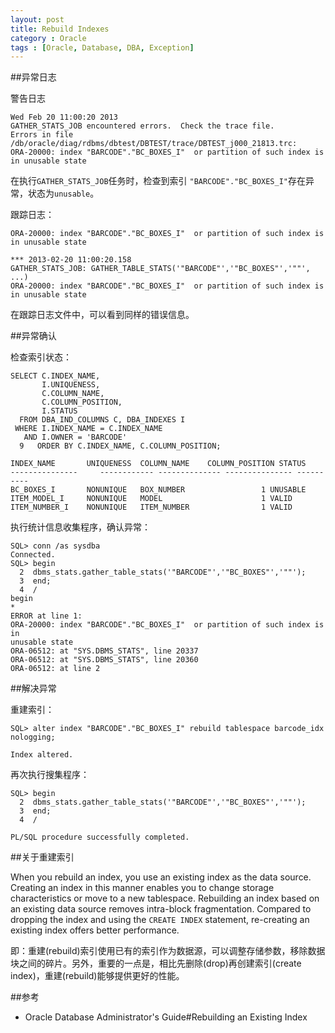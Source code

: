 ```yaml
---
layout: post
title: Rebuild Indexes
category : Oracle
tags : [Oracle, Database, DBA, Exception]
---
```


##异常日志

警告日志

	Wed Feb 20 11:00:20 2013
	GATHER_STATS_JOB encountered errors.  Check the trace file.
	Errors in file /db/oracle/diag/rdbms/dbtest/DBTEST/trace/DBTEST_j000_21813.trc:
	ORA-20000: index "BARCODE"."BC_BOXES_I"  or partition of such index is in unusable state

在执行`GATHER_STATS_JOB`任务时，检查到索引 `"BARCODE"."BC_BOXES_I"`存在异常，状态为`unusable`。

跟踪日志：

	ORA-20000: index "BARCODE"."BC_BOXES_I"  or partition of such index is in unusable state
	
	*** 2013-02-20 11:00:20.158
	GATHER_STATS_JOB: GATHER_TABLE_STATS('"BARCODE"','"BC_BOXES"','""', ...)
	ORA-20000: index "BARCODE"."BC_BOXES_I"  or partition of such index is in unusable state

在跟踪日志文件中，可以看到同样的错误信息。

##异常确认

检查索引状态：

	SELECT C.INDEX_NAME,
	       I.UNIQUENESS,
	       C.COLUMN_NAME,
	       C.COLUMN_POSITION,
	       I.STATUS
	  FROM DBA_IND_COLUMNS C, DBA_INDEXES I
	 WHERE I.INDEX_NAME = C.INDEX_NAME
	   AND I.OWNER = 'BARCODE'
	  9   ORDER BY C.INDEX_NAME, C.COLUMN_POSITION;
	
	INDEX_NAME	     UNIQUENESS  COLUMN_NAME	COLUMN_POSITION STATUS
	--------------- 	------------ -------------- --------------- ----------
	BC_BOXES_I	     NONUNIQUE	 BOX_NUMBER 				1 UNUSABLE
	ITEM_MODEL_I	 NONUNIQUE	 MODEL						1 VALID
	ITEM_NUMBER_I	 NONUNIQUE	 ITEM_NUMBER				1 VALID

执行统计信息收集程序，确认异常：

	SQL> conn /as sysdba
	Connected.
	SQL> begin
	  2  dbms_stats.gather_table_stats('"BARCODE"','"BC_BOXES"','""');
	  3  end;
	  4  /
	begin
	*
	ERROR at line 1:
	ORA-20000: index "BARCODE"."BC_BOXES_I"  or partition of such index is in
	unusable state
	ORA-06512: at "SYS.DBMS_STATS", line 20337
	ORA-06512: at "SYS.DBMS_STATS", line 20360
	ORA-06512: at line 2

##解决异常

重建索引：

	SQL> alter index "BARCODE"."BC_BOXES_I" rebuild tablespace barcode_idx nologging;
	
	Index altered.


再次执行搜集程序：

	SQL> begin
	  2  dbms_stats.gather_table_stats('"BARCODE"','"BC_BOXES"','""');
	  3  end;
	  4  /
	
	PL/SQL procedure successfully completed.

##关于重建索引
	
When you rebuild an index, you use an existing index as the data source. Creating an index in this manner enables you to change storage characteristics or move to a new tablespace. Rebuilding an index based on an existing data source removes intra-block fragmentation. Compared to dropping the index and using the `CREATE INDEX` statement, re-creating an existing index offers better performance.

即：重建(rebuild)索引使用已有的索引作为数据源，可以调整存储参数，移除数据块之间的碎片。另外，重要的一点是，相比先删除(drop)再创建索引(create index)，重建(rebuild)能够提供更好的性能。

##参考

 * Oracle Database Administrator's Guide#Rebuilding an Existing Index